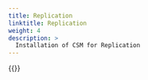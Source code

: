 ```yaml
---
title: Replication
linktitle: Replication
weight: 4
description: >
  Installation of CSM for Replication
--- 
```


{{<include file="content/docs/getting-started/installation/operator/modules/replication.md" hideIds="1" hideClasses="3">}}
